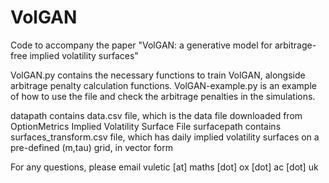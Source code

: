 # VolGAN
Code to accompany the paper "VolGAN: a generative model for arbitrage-free implied volatility surfaces"


VolGAN.py contains the necessary functions to train VolGAN, alongside arbitrage penalty calculation functions.
VolGAN-example.py is an example of how to use the file and check the arbitrage penalties in the simulations.

datapath contains data.csv file, which is the data file downloaded from OptionMetrics Implied Volatility Surface File
surfacepath contains surfaces_transform.csv file, which has daily implied volatility surfaces on a pre-defined (m,tau) grid, in vector form

For any questions, please email vuletic [at] maths [dot] ox [dot] ac [dot] uk
